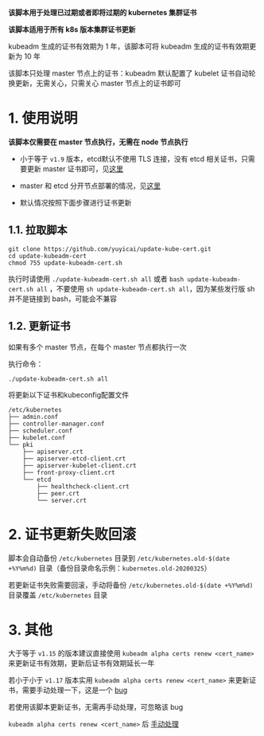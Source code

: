 **该脚本用于处理已过期或者即将过期的 kubernetes 集群证书**  

**该脚本适用于所有 k8s 版本集群证书更新**  

kubeadm 生成的证书有效期为 1 年，该脚本可将 kubeadm 生成的证书有效期更新为 10 年  

该脚本只处理 master 节点上的证书：kubeadm 默认配置了 kubelet 证书自动轮换更新，无需关心，只需关心 master 节点上的证书即可  

# 1. 使用说明

**该脚本仅需要在 master 节点执行，无需在 node 节点执行**  

- 小于等于 `v1.9` 版本，etcd默认不使用 TLS 连接，没有 etcd 相关证书，只需要更新 master 证书即可，见[这里](/other.md)

- master 和 etcd 分开节点部署的情况，见[这里](/other.md)

- 默认情况按照下面步骤进行证书更新

## 1.1. 拉取脚本

```
git clone https://github.com/yuyicai/update-kube-cert.git
cd update-kubeadm-cert
chmod 755 update-kubeadm-cert.sh
```
执行时请使用 `./update-kubeadm-cert.sh all` 或者 `bash update-kubeadm-cert.sh all` ，不要使用 `sh update-kubeadm-cert.sh all`，因为某些发行版 sh 并不是链接到 bash，可能会不兼容  

## 1.2. 更新证书  
如果有多个 master 节点，在每个 master 节点都执行一次  

执行命令：

```
./update-kubeadm-cert.sh all
```
将更新以下证书和kubeconfig配置文件  
```
/etc/kubernetes
├── admin.conf
├── controller-manager.conf
├── scheduler.conf
├── kubelet.conf
└── pki
    ├── apiserver.crt
    ├── apiserver-etcd-client.crt
    ├── apiserver-kubelet-client.crt
    ├── front-proxy-client.crt
    └── etcd
        ├── healthcheck-client.crt
        ├── peer.crt
        └── server.crt
```



# 2. 证书更新失败回滚

脚本会自动备份 `/etc/kubernetes` 目录到 `/etc/kubernetes.old-$(date +%Y%m%d)` 目录（备份目录命名示例：`kubernetes.old-20200325`）

若更新证书失败需要回滚，手动将备份 `/etc/kubernetes.old-$(date +%Y%m%d)`目录覆盖 `/etc/kubernetes` 目录  



# 3. 其他

大于等于 `v1.15` 的版本建议直接使用 `kubeadm alpha certs renew <cert_name>` 来更新证书有效期，更新后证书有效期延长一年 

若小于小于 `v1.17` 版本实用 `kubeadm alpha certs renew <cert_name>` 来更新证书，需要手动处理一下，这是一个 [bug](<https://github.com/kubernetes/kubeadm/issues/1753>)  

若使用该脚本更新证书，无需再手动处理，可忽略该 bug  

`kubeadm alpha certs renew <cert_name>` 后 [手动处理](/other.md)  

